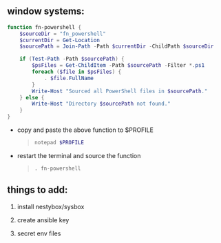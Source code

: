 ## window systems:

``` powershell
function fn-powershell {
    $sourceDir = "fn_powershell"
    $currentDir = Get-Location
    $sourcePath = Join-Path -Path $currentDir -ChildPath $sourceDir

    if (Test-Path -Path $sourcePath) {
        $psFiles = Get-ChildItem -Path $sourcePath -Filter *.ps1
        foreach ($file in $psFiles) {
            . $file.FullName
        }
        Write-Host "Sourced all PowerShell files in $sourcePath."
    } else {
        Write-Host "Directory $sourcePath not found."
    }
}
```
- copy and paste the above function to $PROFILE 
    > ```powershell
    > notepad $PROFILE   
    >```
          
- restart the terminal and source the function
    > ```powershell
    > . fn-powershell
    >```


## things to add:
1. install nestybox/sysbox

2. create ansible key

4. secret env files

